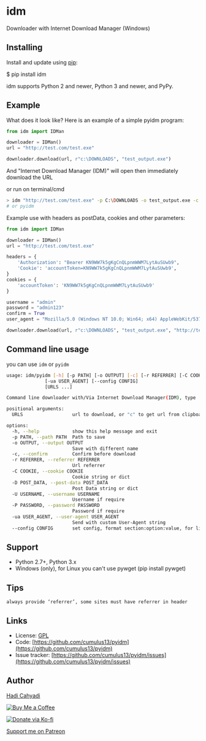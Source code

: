 

# idm

Downloader with Internet Download Manager (Windows)

## Installing

Install and update using [pip](https://pip.pypa.io/en/stable/quickstart/):

$ pip install idm

idm supports Python 2 and newer, Python 3 and newer, and PyPy.

## Example

What does it look like? Here is an example of a simple pyidm program:

```python
from idm import IDMan

downloader = IDMan()
url = "http://test.com/test.exe"

downloader.download(url, r"c:\DOWNLOADS", "test_output.exe")
```

And "Internet Download Manager (IDM)" will open then immediately download the URL

or run on terminal/cmd

```bash
> idm "http://test.com/test.exe" -p C:\DOWNLOADS -o test_output.exe -c -ua "Mozilla/5.0 (Windows NT 10.0; Win64; x64) AppleWebKit/537.36 (KHTML, like Gecko) Chrome/67.0.3396.99 Safari/537.36" -r "http://test.com/test.exe" -U admin -P admin123 -D "Authorization=Bearer KN9WW7k5gKgCnQLpnmWWM7LytAuSUwb9\nCookie=accountToken=KN9WW7k5gKgCnQLpnmWWM7LytAuSUwb9" -C "accountToken=KN9WW7k5gKgCnQLpnmWWM7LytAuSUwb9;"
# or pyidm
```

Example use with headers as postData, cookies and other parameters:

```python
from idm import IDMan

downloader = IDMan()
url = "http://test.com/test.exe"

headers = { 
    'Authorization': "Bearer KN9WW7k5gKgCnQLpnmWWM7LytAuSUwb9",
    'Cookie': 'accountToken=KN9WW7k5gKgCnQLpnmWWM7LytAuSUwb9',
}
cookies = {
    'accountToken': 'KN9WW7k5gKgCnQLpnmWWM7LytAuSUwb9'
}

username = "admin"
password = "admin123"
confirm = True
user_agent = "Mozilla/5.0 (Windows NT 10.0; Win64; x64) AppleWebKit/537.36 (KHTML, like Gecko) Chrome/67.0.3396.99 Safari/537.36"

downloader.download(url, r"c:\DOWNLOADS", "test_output.exe", "http://test.com/test.exe", cookie, headers, username, password, confirm, user_agent)
```

## Command line usage
you can use `idm` or `pyidm`
```bash
usage: idm/pyidm [-h] [-p PATH] [-o OUTPUT] [-c] [-r REFERRER] [-C COOKIE] [-D POST_DATA] [-U USERNAME] [-P PASSWORD]
              [-ua USER_AGENT] [--config CONFIG]
              [URLS ...]

Command line downloader with/Via Internet Download Manager(IDM), type 'c' for get url from clipboard

positional arguments:
  URLS                  url to download, or "c" to get url from clipboard

options:
  -h, --help            show this help message and exit
  -p PATH, --path PATH  Path to save
  -o OUTPUT, --output OUTPUT
                        Save with different name
  -c, --confirm         Confirm before download
  -r REFERRER, --referrer REFERRER
                        Url referrer
  -C COOKIE, --cookie COOKIE
                        Cookie string or dict
  -D POST_DATA, --post-data POST_DATA
                        Post Data string or dict
  -U USERNAME, --username USERNAME
                        Username if require
  -P PASSWORD, --password PASSWORD
                        Password if require
  -ua USER_AGENT, --user-agent USER_AGENT
                        Send with custom User-Agent string
  --config CONFIG       set config, format section:option:value, for list valid section/option type "doc"
```
## Support

- Python 2.7+, Python 3.x
- Windows (only), for Linux you can't use pywget (pip install pywget)

## Tips
`always provide ‘referrer’, some sites must have referrer in header`

## Links

- License: [GPL](https://github.com/cumulus13/pyidm/blob/master/LICENSE.rst)
- Code: [https://github.com/cumulus13/pyidm](https://github.com/cumulus13/pyidm)
- Issue tracker: [https://github.com/cumulus13/pyidm/issues](https://github.com/cumulus13/pyidm/issues)

## Author
[Hadi Cahyadi](mailto:cumulus13@gmail.com)

[![Buy Me a Coffee](https://www.buymeacoffee.com/assets/img/custom_images/orange_img.png)](https://www.buymeacoffee.com/cumulus13)

[![Donate via Ko-fi](https://ko-fi.com/img/githubbutton_sm.svg)](https://ko-fi.com/cumulus13)

[Support me on Patreon](https://www.patreon.com/cumulus13)

